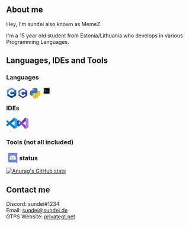 ## About me
Hey, I'm sundei also known as MemeZ.

I'm a 15 year old student from Estonia/Lithuania who develops in various Programming Languages.


## Languages, IDEs and Tools

### Languages

<img style="padding: 1.5px" align="left" alt="C++" width="25px" src="https://raw.githubusercontent.com/Mempler/Mempler/master/assets//cpp.svg"/>
<img style="padding: 1.5px" align="left" alt="C" width="30px" src="https://raw.githubusercontent.com/Mempler/Mempler/master/assets//c.svg"/>
<img style="padding: 1.5px" align="left" alt="C" width="30px" src="https://raw.githubusercontent.com/Mempler/Mempler/master/assets//py.svg"/>
<img style="padding: 1.5px" alt="left" alt="Python 3" width="26px" src="https://github.com/Groophy-Lifefor/Groophy-Lifefor/blob/main/batch.jpg"/>


### IDEs

<img align="left" alt="VSCode" width="30px" src="https://raw.githubusercontent.com/Mempler/Mempler/master/assets//visual-studio-code.svg"/>
<img alt="Visual Studio 2019" width="30px" src="https://raw.githubusercontent.com/Mempler/Mempler/master/assets//vs2019.svg"/>

### Tools (not all included)


<img align="left" alt="Discord" width="35px" src="https://raw.githubusercontent.com/Mempler/Mempler/master/assets//discord.svg"/>

### status


[![Anurag's GitHub stats](https://github-readme-stats.vercel.app/api?username=MemeZYT&show_icons=true&theme=tokyonight)](https://github.com/MemeZYT/github-readme-stats)

## Contact me
Discord: sundei#1234 \
Email:   [sundei@sundei.de](mailto:sundei@sundei.de) \
GTPS Website: [privategt.net](https://privategt.net)
